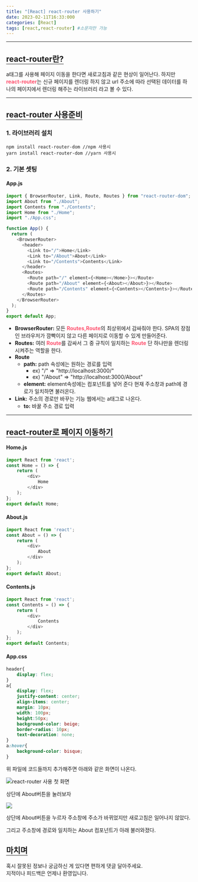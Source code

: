 ```yaml
---
title: "[React] react-router 사용하기"
date: 2023-02-11T16:33:000
categories: [React]
tags: [react,react-router] #소문자만 가능
---
```


---

## <b style="border-bottom:2px solid gray">react-router란?</b>
<p>a태그를 사용해 페이지 이동을 한다면 새로고침과 같은 현상이 일어난다. 하지만 <strong style="color:#ff526f">react-router</strong>는 신규 페이지를 렌더링 하지 않고 url 주소에 따라 선택된 데이터를 하나의 페이지에서 렌더링 해주는 라이브러리 라고 볼 수 있다.</p>

***

## <b style="border-bottom:2px solid gray">react-router 사용준비</b> 
### <b>1. 라이브러리 설치</b>
```
npm install react-router-dom //npm 사용시
yarn install react-router-dom //yarn 사용시
```
### <b>2. 기본 셋팅</b>
#### App.js
```js
import { BrowserRouter, Link, Route, Routes } from "react-router-dom";
import About from "./About";
import Contents from "./Contents";
import Home from "./Home";
import "./App.css";

function App() {
  return (
    <BrowserRouter>
      <header>
        <Link to="/">Home</Link>
        <Link to="/About">About</Link>
        <Link to="/Contents">Contents</Link>
      </header>
      <Routes>
        <Route path="/" element={<Home></Home>}></Route>
        <Route path="/About" element={<About></About>}></Route>
        <Route path="/Contents" element={<Contents></Contents>}></Route>
      </Routes>
    </BrowserRouter>
  );
}
export default App;
```
+ <strong>BrowserRouter:</strong> 모든 <strong style="color:#ff526f">Routes,Route</strong>의 최상위에서 감싸줘야 한다. SPA의 장점인 브라우저가 깜빡이지 않고 다른 페이지로 이동할 수 있게 만들어준다. 
+ <strong>Routes:</strong> 여러 <strong style="color:#ff526f">Route</strong>를 감싸서 그 중 규칙이 일치하는 <strong style="color:#ff526f">Route</strong> 단 하나만을 렌더링 시켜주는 역할을 한다. 
+ <strong>Route</strong> 
    - <b>path:</b> path 속성에는 원하는 경로를 입력 
        - ex) "/" => "http://localhost:3000/"
        - ex) "/About" => "http://localhost:3000/About"
    - <b>element:</b> element속성에는 컴포넌트를 넣어 준다 현재 주소창과 path에 경로가 일치하면 불러온다.
+ <strong>Link:</strong> 주소의 경로만 바꾸는 기능 웹에서는 a태그로 나온다.
    - <b>to:</b> 바꿀 주소 경로 입력 

*** 

## <b style="border-bottom:2px solid gray">react-router로 페이지 이동하기</b>

#### Home.js
```javascript
import React from 'react';
const Home = () => {
    return (
        <div>
            Home
        </div>
    );
};
export default Home;
```
#### About.js
```javascript
import React from 'react';
const About = () => {
    return (
        <div>
            About
        </div>
    );
};
export default About;
```
#### Contents.js
```javascript
import React from 'react';
const Contents = () => {
    return (
        <div>
            Contents
        </div>
    );
};
export default Contents;
```
#### App.css
```css
header{
    display: flex;
}
a{
    display: flex;
    justify-content: center;
    align-items: center;
    margin: 10px;
    width: 100px;
    height:50px;
    background-color: beige;
    border-radius: 10px;
    text-decoration: none;
}
a:hover{
    background-color: bisque;
}
```
<p>위 파일에 코드들까지 추가해주면 아래와 같은 화면이 나온다.</p>
<img src="https://user-images.githubusercontent.com/88264006/218254906-29bf16c0-db1d-46d1-862a-b225959aa3cb.png" alt="react-router 사용 첫 화면"/>
<p>상단에 About버튼을 눌러보자</p>
<img src="https://user-images.githubusercontent.com/88264006/218255065-130c0c02-808d-43f5-96e2-99f95a39f95d.png"/>
<p>상단에 About버튼을 누르자 주소창에 주소가 바뀌었지만 새로고침은 일어나지 않았다.</p> 
<p>그리고 주소창에 경로와 일치하는 About 컴포넌트가 아래 불러와졌다.</p>

## <b style="border-bottom:2px solid gray"><b>마치며</b></b>
<P>혹시 잘못된 정보나 궁금하신 게 있다면 편하게 댓글 달아주세요.<br/>
지적이나 피드백은 언제나 환영입니다.</p>
